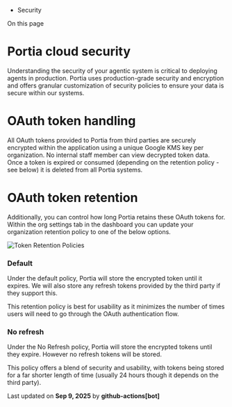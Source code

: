 * Security

On this page

# Portia cloud security

Understanding the security of your agentic system is critical to deploying agents in production. Portia uses production-grade security and encryption and offers granular customization of security policies to ensure your data is secure within our systems.

# OAuth token handling

All OAuth tokens provided to Portia from third parties are securely encrypted within the application using a unique Google KMS key per organization. No internal staff member can view decrypted token data. Once a token is expired or consumed (depending on the retention policy - see below) it is deleted from all Portia systems.

# OAuth token retention

Additionally, you can control how long Portia retains these OAuth tokens for. Within the org settings tab in the dashboard you can update your organization retention policy to one of the below options.

![Token Retention Policies](/assets/images/token_retention-894cdb11bdea15d6bd598dc182c6ecb3.png)

### Default[​](#default "Direct link to Default")

Under the default policy, Portia will store the encrypted token until it expires. We will also store any refresh tokens provided by the third party if they support this.

This retention policy is best for usability as it minimizes the number of times users will need to go through the OAuth authentication flow.

### No refresh[​](#no-refresh "Direct link to No refresh")

Under the No Refresh policy, Portia will store the encrypted tokens until they expire. However no refresh tokens will be stored.

This policy offers a blend of security and usability, with tokens being stored for a far shorter length of time (usually 24 hours though it depends on the third party).

Last updated on **Sep 9, 2025** by **github-actions[bot]**